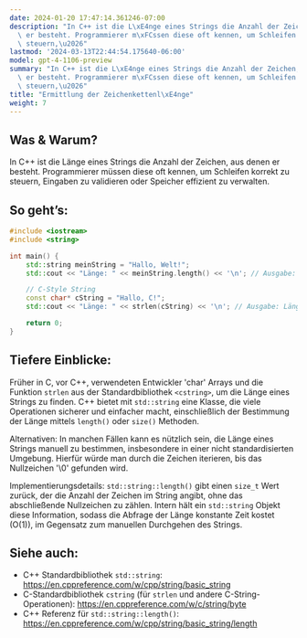 ```yaml
---
date: 2024-01-20 17:47:14.361246-07:00
description: "In C++ ist die L\xE4nge eines Strings die Anzahl der Zeichen, aus denen\
  \ er besteht. Programmierer m\xFCssen diese oft kennen, um Schleifen korrekt zu\
  \ steuern,\u2026"
lastmod: '2024-03-13T22:44:54.175640-06:00'
model: gpt-4-1106-preview
summary: "In C++ ist die L\xE4nge eines Strings die Anzahl der Zeichen, aus denen\
  \ er besteht. Programmierer m\xFCssen diese oft kennen, um Schleifen korrekt zu\
  \ steuern,\u2026"
title: "Ermittlung der Zeichenkettenl\xE4nge"
weight: 7
---
```


## Was & Warum?
In C++ ist die Länge eines Strings die Anzahl der Zeichen, aus denen er besteht. Programmierer müssen diese oft kennen, um Schleifen korrekt zu steuern, Eingaben zu validieren oder Speicher effizient zu verwalten.

## So geht’s:
```C++
#include <iostream>
#include <string>

int main() {
    std::string meinString = "Hallo, Welt!";
    std::cout << "Länge: " << meinString.length() << '\n'; // Ausgabe: Länge: 12

    // C-Style String
    const char* cString = "Hallo, C!";
    std::cout << "Länge: " << strlen(cString) << '\n'; // Ausgabe: Länge: 9

    return 0;
}
```

## Tiefere Einblicke:
Früher in C, vor C++, verwendeten Entwickler 'char' Arrays und die Funktion `strlen` aus der Standardbibliothek `<cstring>`, um die Länge eines Strings zu finden. C++ bietet mit `std::string` eine Klasse, die viele Operationen sicherer und einfacher macht, einschließlich der Bestimmung der Länge mittels `length()` oder `size()` Methoden.

Alternativen: In manchen Fällen kann es nützlich sein, die Länge eines Strings manuell zu bestimmen, insbesondere in einer nicht standardisierten Umgebung. Hierfür würde man durch die Zeichen iterieren, bis das Nullzeichen '\0' gefunden wird.

Implementierungsdetails: `std::string::length()` gibt einen `size_t` Wert zurück, der die Anzahl der Zeichen im String angibt, ohne das abschließende Nullzeichen zu zählen. Intern hält ein `std::string` Objekt diese Information, sodass die Abfrage der Länge konstante Zeit kostet (O(1)), im Gegensatz zum manuellen Durchgehen des Strings.

## Siehe auch:
- C++ Standardbibliothek `std::string`: https://en.cppreference.com/w/cpp/string/basic_string
- C-Standardbibliothek `cstring` (für `strlen` und andere C-String-Operationen): https://en.cppreference.com/w/c/string/byte
- C++ Referenz für `std::string::length()`: https://en.cppreference.com/w/cpp/string/basic_string/length

